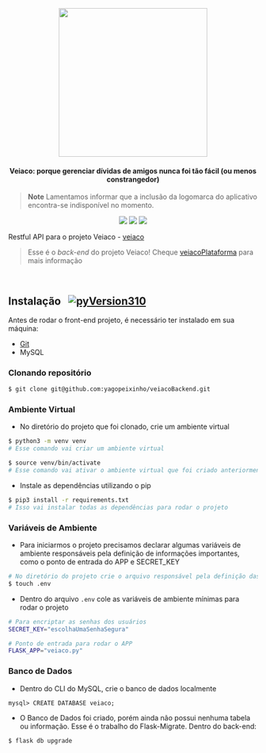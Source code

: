<div align="center">
     <img src="assets/images/readmeTemplateIcon.png" width="300px">
</div>

<h4 align="center">Veiaco: porque gerenciar dívidas de amigos nunca foi tão fácil (ou menos constrangedor) </h4>

> **Note**
> Lamentamos informar que a inclusão da logomarca do aplicativo encontra-se indisponível no momento.

<p align="center">
    <img src="https://img.shields.io/github/last-commit/yagopeixinho/veiacoBackend?color=58ADE2">
    <img src="https://img.shields.io/github/languages/count/yagopeixinho/veiacoBackend?color=E390D2">
    <img src="https://img.shields.io/github/license/yagopeixinho/veiacoBackend?color=fecf10">
</p>


Restful API para o projeto Veiaco - [veiaco](https://github.com/yagopeixinho/veiacoPlataforma)
> Esse é o *back-end* do projeto Veiaco! Cheque [veiacoPlataforma](https://github.com/yagopeixinho/veiacoPlataforma) para mais informação

<br/>

## Instalação &nbsp; [![pyVersion310](https://img.shields.io/badge/python-3.10-blue.svg)](https://www.python.org/download/releases/3.10/)

Antes de rodar o front-end projeto, é necessário ter instalado em sua máquina:

- [Git](https://git-scm.com/)
- MySQL

### Clonando repositório

```bash
$ git clone git@github.com:yagopeixinho/veiacoBackend.git
```

### Ambiente Virtual

- No diretório do projeto que foi clonado, crie um ambiente virtual

```bash
$ python3 -m venv venv
# Esse comando vai criar um ambiente virtual

$ source venv/bin/activate
# Esse comando vai ativar o ambiente virtual que foi criado anteriormente
```

- Instale as dependências utilizando o pip
```bash
$ pip3 install -r requirements.txt
# Isso vai instalar todas as dependências para rodar o projeto
```

### Variáveis de Ambiente

- Para iniciarmos o projeto precisamos declarar algumas variáveis de ambiente responsáveis pela definição de informações importantes, como o ponto de entrada do APP e SECRET_KEY

```bash
# No diretório do projeto crie o arquivo responsável pela definição das variáveis de ambiente
$ touch .env
```

- Dentro do arquivo `.env` cole as variáveis de ambiente mínimas para rodar o projeto

```bash
# Para encriptar as senhas dos usuários
SECRET_KEY="escolhaUmaSenhaSegura"

# Ponto de entrada para rodar o APP
FLASK_APP="veiaco.py"
```

### Banco de Dados

- Dentro do CLI do MySQL, crie o banco de dados localmente

```Mysql
mysql> CREATE DATABASE veiaco;
```

- O Banco de Dados foi criado, porém ainda não possui nenhuma tabela ou informação. Esse é o trabalho do Flask-Migrate. Dentro do back-end:

```bash
$ flask db upgrade
```



